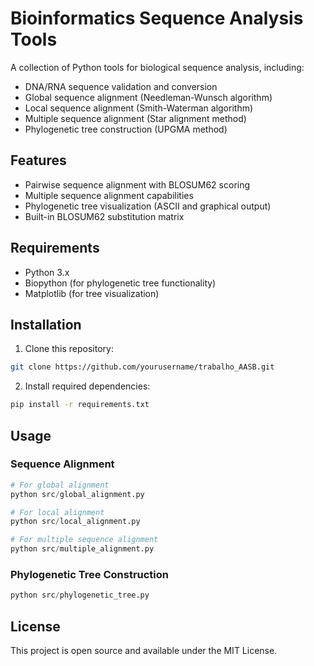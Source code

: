 # Bioinformatics Sequence Analysis Tools

A collection of Python tools for biological sequence analysis, including:

- DNA/RNA sequence validation and conversion
- Global sequence alignment (Needleman-Wunsch algorithm)
- Local sequence alignment (Smith-Waterman algorithm)
- Multiple sequence alignment (Star alignment method)
- Phylogenetic tree construction (UPGMA method)

## Features

- Pairwise sequence alignment with BLOSUM62 scoring
- Multiple sequence alignment capabilities
- Phylogenetic tree visualization (ASCII and graphical output)
- Built-in BLOSUM62 substitution matrix

## Requirements

- Python 3.x
- Biopython (for phylogenetic tree functionality)
- Matplotlib (for tree visualization)

## Installation

1. Clone this repository:
```bash
git clone https://github.com/yourusername/trabalho_AASB.git
```

2. Install required dependencies:
```bash
pip install -r requirements.txt
```

## Usage

### Sequence Alignment
```python
# For global alignment
python src/global_alignment.py

# For local alignment
python src/local_alignment.py

# For multiple sequence alignment
python src/multiple_alignment.py
```

### Phylogenetic Tree Construction
```python
python src/phylogenetic_tree.py
```

## License

This project is open source and available under the MIT License.
